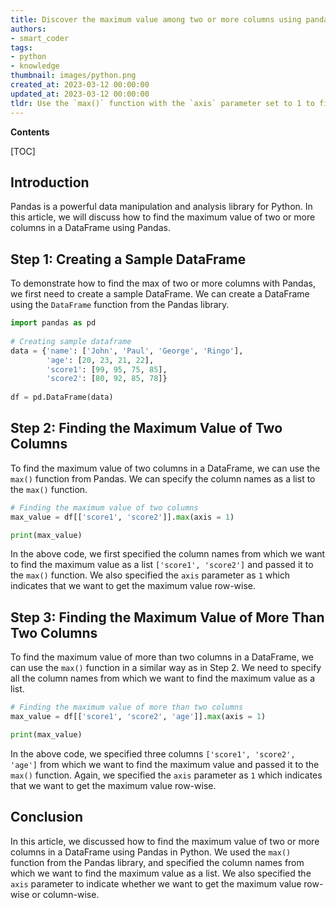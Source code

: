 ```yaml
---
title: Discover the maximum value among two or more columns using pandas
authors:
- smart_coder
tags:
- python
- knowledge
thumbnail: images/python.png
created_at: 2023-03-12 00:00:00
updated_at: 2023-03-12 00:00:00
tldr: Use the `max()` function with the `axis` parameter set to 1 to find the maximum of two or more columns in Pandas, where the `axis` parameter specifies the axis to apply the function on, and `1` stands for column-wise.
---
```


**Contents**

[TOC]

Introduction
---
Pandas is a powerful data manipulation and analysis library for Python. In this article, we will discuss how to find the maximum value of two or more columns in a DataFrame using Pandas.

Step 1: Creating a Sample DataFrame
---
To demonstrate how to find the max of two or more columns with Pandas, we first need to create a sample DataFrame. We can create a DataFrame using the `DataFrame` function from the Pandas library.

```python
import pandas as pd 
  
# Creating sample dataframe 
data = {'name': ['John', 'Paul', 'George', 'Ringo'], 
        'age': [20, 23, 21, 22], 
        'score1': [99, 95, 75, 85], 
        'score2': [80, 92, 85, 78]} 
  
df = pd.DataFrame(data) 
```

Step 2: Finding the Maximum Value of Two Columns
---
To find the maximum value of two columns in a DataFrame, we can use the `max()` function from Pandas. We can specify the column names as a list to the `max()` function.

```python
# Finding the maximum value of two columns 
max_value = df[['score1', 'score2']].max(axis = 1) 

print(max_value)
```

In the above code, we first specified the column names from which we want to find the maximum value as a list `['score1', 'score2']` and passed it to the `max()` function. We also specified the `axis` parameter as `1` which indicates that we want to get the maximum value row-wise.

Step 3: Finding the Maximum Value of More Than Two Columns
---
To find the maximum value of more than two columns in a DataFrame, we can use the `max()` function in a similar way as in Step 2. We need to specify all the column names from which we want to find the maximum value as a list.

```python
# Finding the maximum value of more than two columns 
max_value = df[['score1', 'score2', 'age']].max(axis = 1) 

print(max_value)
```

In the above code, we specified three columns `['score1', 'score2', 'age']` from which we want to find the maximum value and passed it to the `max()` function. Again, we specified the `axis` parameter as `1` which indicates that we want to get the maximum value row-wise.

Conclusion
---
In this article, we discussed how to find the maximum value of two or more columns in a DataFrame using Pandas in Python. We used the `max()` function from the Pandas library, and specified the column names from which we want to find the maximum value as a list. We also specified the `axis` parameter to indicate whether we want to get the maximum value row-wise or column-wise.
